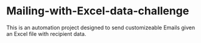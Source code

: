# Mailing-with-Excel-data-challenge
This is an automation project designed to send customizeable Emails given an Excel file with recipient data.
